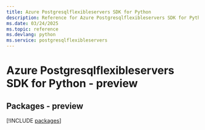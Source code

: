 ```yaml
---
title: Azure Postgresqlflexibleservers SDK for Python
description: Reference for Azure Postgresqlflexibleservers SDK for Python
ms.date: 03/24/2025
ms.topic: reference
ms.devlang: python
ms.service: postgresqlflexibleservers
---
```

# Azure Postgresqlflexibleservers SDK for Python - preview
## Packages - preview
[!INCLUDE [packages](postgresqlflexibleservers-index.md)]